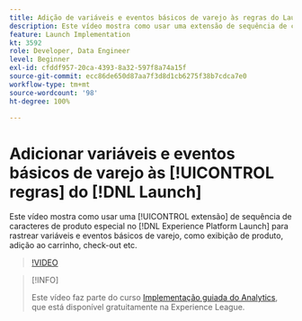 ```yaml
---
title: Adição de variáveis e eventos básicos de varejo às regras do Launch
description: Este vídeo mostra como usar uma extensão de sequência de caracteres de produto especial no Launch para rastrear variáveis e eventos básicos de varejo, como exibição do produto, adicionar ao carrinho, check-out etc.
feature: Launch Implementation
kt: 3592
role: Developer, Data Engineer
level: Beginner
exl-id: cfddf957-20ca-4393-8a32-597f8a74a15f
source-git-commit: ecc86de650d87aa7f3d8d1cb6275f38b7cdca7e0
workflow-type: tm+mt
source-wordcount: '98'
ht-degree: 100%

---
```


# Adicionar variáveis e eventos básicos de varejo às [!UICONTROL regras] do [!DNL Launch]

Este vídeo mostra como usar uma [!UICONTROL extensão] de sequência de caracteres de produto especial no [!DNL Experience Platform Launch] para rastrear variáveis e eventos básicos de varejo, como exibição de produto, adição ao carrinho, check-out etc.

>[!VIDEO](https://video.tv.adobe.com/v/28763/?quality=12&learn=on)

>[!INFO]
>
> Este vídeo faz parte do curso [Implementação guiada do Analytics](https://experienceleague.adobe.com/?recommended=Analytics-D-1-2019.1), que está disponível gratuitamente na Experience League.